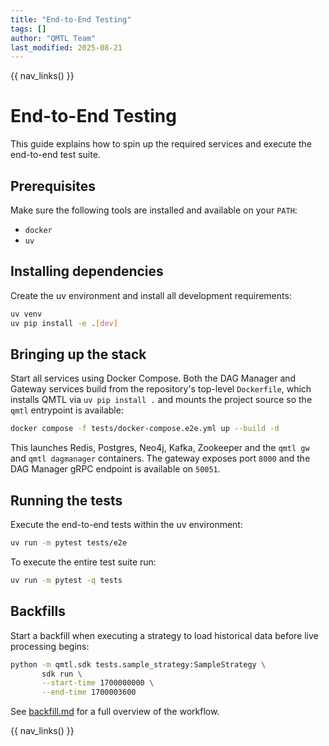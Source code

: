 ```yaml
---
title: "End-to-End Testing"
tags: []
author: "QMTL Team"
last_modified: 2025-08-21
---
```


{{ nav_links() }}

# End-to-End Testing

This guide explains how to spin up the required services and execute the end-to-end test suite.

## Prerequisites

Make sure the following tools are installed and available on your `PATH`:

- `docker`
- `uv`

## Installing dependencies

Create the uv environment and install all development requirements:

```bash
uv venv
uv pip install -e .[dev]
```

## Bringing up the stack

Start all services using Docker Compose. Both the DAG Manager and Gateway
services build from the repository's top-level `Dockerfile`, which installs
QMTL via `uv pip install .` and mounts the project source so the `qmtl`
entrypoint is available:

```bash
docker compose -f tests/docker-compose.e2e.yml up --build -d
```

This launches Redis, Postgres, Neo4j, Kafka, Zookeeper and the `qmtl gw` and
`qmtl dagmanager` containers. The gateway exposes port `8000` and the DAG
Manager gRPC endpoint is available on `50051`.

## Running the tests

Execute the end-to-end tests within the uv environment:

```bash
uv run -m pytest tests/e2e
```

To execute the entire test suite run:

```bash
uv run -m pytest -q tests
```

## Backfills

Start a backfill when executing a strategy to load historical data before
live processing begins:

```bash
python -m qmtl.sdk tests.sample_strategy:SampleStrategy \
       sdk run \
       --start-time 1700000000 \
       --end-time 1700003600
```

See [backfill.md](backfill.md) for a full overview of the workflow.


{{ nav_links() }}
